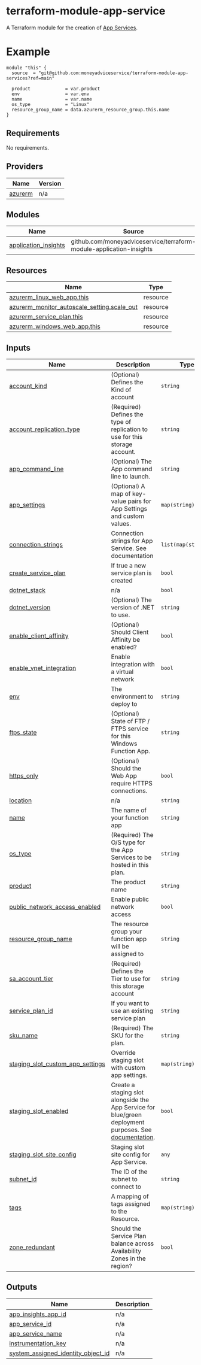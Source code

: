 # terraform-module-app-service
A Terraform module for the creation of [App Services](https://learn.microsoft.com/en-us/azure/app-service/overview).

# Example
```hcl
module "this" {
  source  = "git@github.com:moneyadviceservice/terraform-module-app-services?ref=main"
  
  product             = var.product
  env                 = var.env
  name                = var.name
  os_type             = "Linux"
  resource_group_name = data.azurerm_resource_group.this.name
}

```

<!-- BEGIN_TF_DOCS -->
## Requirements

No requirements.

## Providers

| Name | Version |
|------|---------|
| <a name="provider_azurerm"></a> [azurerm](#provider\_azurerm) | n/a |

## Modules

| Name | Source | Version |
|------|--------|---------|
| <a name="module_application_insights"></a> [application\_insights](#module\_application\_insights) | github.com/moneyadviceservice/terraform-module-application-insights | add_module |

## Resources

| Name | Type |
|------|------|
| [azurerm_linux_web_app.this](https://registry.terraform.io/providers/hashicorp/azurerm/latest/docs/resources/linux_web_app) | resource |
| [azurerm_monitor_autoscale_setting.scale_out](https://registry.terraform.io/providers/hashicorp/azurerm/latest/docs/resources/monitor_autoscale_setting) | resource |
| [azurerm_service_plan.this](https://registry.terraform.io/providers/hashicorp/azurerm/latest/docs/resources/service_plan) | resource |
| [azurerm_windows_web_app.this](https://registry.terraform.io/providers/hashicorp/azurerm/latest/docs/resources/windows_web_app) | resource |

## Inputs

| Name | Description | Type | Default | Required |
|------|-------------|------|---------|:--------:|
| <a name="input_account_kind"></a> [account\_kind](#input\_account\_kind) | (Optional) Defines the Kind of account | `string` | `"StorageV2"` | no |
| <a name="input_account_replication_type"></a> [account\_replication\_type](#input\_account\_replication\_type) | (Required) Defines the type of replication to use for this storage account. | `string` | `"ZRS"` | no |
| <a name="input_app_command_line"></a> [app\_command\_line](#input\_app\_command\_line) | (Optional) The App command line to launch. | `string` | `null` | no |
| <a name="input_app_settings"></a> [app\_settings](#input\_app\_settings) | (Optional) A map of key-value pairs for App Settings and custom values. | `map(string)` | `{}` | no |
| <a name="input_connection_strings"></a> [connection\_strings](#input\_connection\_strings) | Connection strings for App Service. See documentation | `list(map(string))` | `[]` | no |
| <a name="input_create_service_plan"></a> [create\_service\_plan](#input\_create\_service\_plan) | If true a new service plan is created | `bool` | `true` | no |
| <a name="input_dotnet_stack"></a> [dotnet\_stack](#input\_dotnet\_stack) | n/a | `bool` | `false` | no |
| <a name="input_dotnet_version"></a> [dotnet\_version](#input\_dotnet\_version) | (Optional) The version of .NET to use. | `string` | `"8.0"` | no |
| <a name="input_enable_client_affinity"></a> [enable\_client\_affinity](#input\_enable\_client\_affinity) | (Optional) Should Client Affinity be enabled? | `bool` | `false` | no |
| <a name="input_enable_vnet_integration"></a> [enable\_vnet\_integration](#input\_enable\_vnet\_integration) | Enable integration with a virtual network | `bool` | `false` | no |
| <a name="input_env"></a> [env](#input\_env) | The environment to deploy to | `string` | n/a | yes |
| <a name="input_ftps_state"></a> [ftps\_state](#input\_ftps\_state) | (Optional) State of FTP / FTPS service for this Windows Function App. | `string` | `null` | no |
| <a name="input_https_only"></a> [https\_only](#input\_https\_only) | (Optional) Should the Web App require HTTPS connections. | `bool` | `true` | no |
| <a name="input_location"></a> [location](#input\_location) | n/a | `string` | `"UK South"` | no |
| <a name="input_name"></a> [name](#input\_name) | The name of your function app | `string` | n/a | yes |
| <a name="input_os_type"></a> [os\_type](#input\_os\_type) | (Required) The O/S type for the App Services to be hosted in this plan. | `string` | `"Linux"` | no |
| <a name="input_product"></a> [product](#input\_product) | The product name | `string` | n/a | yes |
| <a name="input_public_network_access_enabled"></a> [public\_network\_access\_enabled](#input\_public\_network\_access\_enabled) | Enable public network access | `bool` | `true` | no |
| <a name="input_resource_group_name"></a> [resource\_group\_name](#input\_resource\_group\_name) | The resource group your function app will be assigned to | `string` | n/a | yes |
| <a name="input_sa_account_tier"></a> [sa\_account\_tier](#input\_sa\_account\_tier) | (Required) Defines the Tier to use for this storage account | `string` | `"Standard"` | no |
| <a name="input_service_plan_id"></a> [service\_plan\_id](#input\_service\_plan\_id) | If you want to use an existing service plan | `string` | `null` | no |
| <a name="input_sku_name"></a> [sku\_name](#input\_sku\_name) | (Required) The SKU for the plan. | `string` | `"Y1"` | no |
| <a name="input_staging_slot_custom_app_settings"></a> [staging\_slot\_custom\_app\_settings](#input\_staging\_slot\_custom\_app\_settings) | Override staging slot with custom app settings. | `map(string)` | `null` | no |
| <a name="input_staging_slot_enabled"></a> [staging\_slot\_enabled](#input\_staging\_slot\_enabled) | Create a staging slot alongside the App Service for blue/green deployment purposes. See [documentation](https://registry.terraform.io/providers/hashicorp/azurerm/latest/docs/resources/app_service_slot). | `bool` | `true` | no |
| <a name="input_staging_slot_site_config"></a> [staging\_slot\_site\_config](#input\_staging\_slot\_site\_config) | Staging slot site config for App Service. | `any` | `{}` | no |
| <a name="input_subnet_id"></a> [subnet\_id](#input\_subnet\_id) | The ID of the subnet to connect to | `string` | `null` | no |
| <a name="input_tags"></a> [tags](#input\_tags) | A mapping of tags assigned to the Resource. | `map(string)` | `{}` | no |
| <a name="input_zone_redundant"></a> [zone\_redundant](#input\_zone\_redundant) | Should the Service Plan balance across Availability Zones in the region? | `bool` | `false` | no |

## Outputs

| Name | Description |
|------|-------------|
| <a name="output_app_insights_app_id"></a> [app\_insights\_app\_id](#output\_app\_insights\_app\_id) | n/a |
| <a name="output_app_service_id"></a> [app\_service\_id](#output\_app\_service\_id) | n/a |
| <a name="output_app_service_name"></a> [app\_service\_name](#output\_app\_service\_name) | n/a |
| <a name="output_instrumentation_key"></a> [instrumentation\_key](#output\_instrumentation\_key) | n/a |
| <a name="output_system_assigned_identity_object_id"></a> [system\_assigned\_identity\_object\_id](#output\_system\_assigned\_identity\_object\_id) | n/a |
<!-- END_TF_DOCS -->